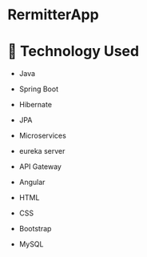 # RermitterApp

# 🚀 Technology Used
- Java
- Spring Boot
- Hibernate
- JPA
- Microservices
- eureka server
- API Gateway

- Angular
- HTML
- CSS
- Bootstrap

- MySQL
